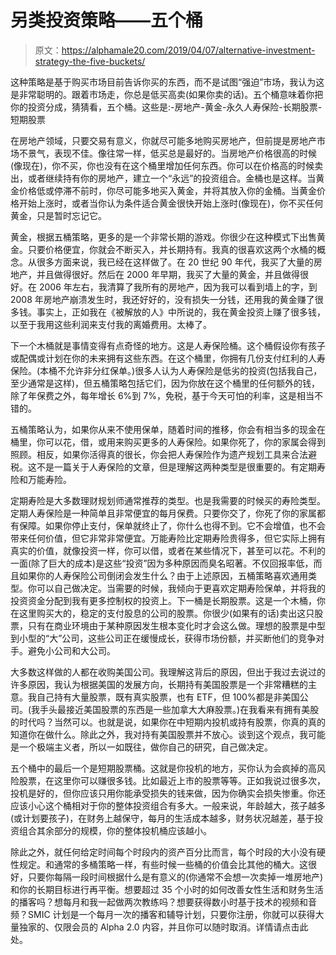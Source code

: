 # 另类投资策略——五个桶

> 原文：<https://alphamale20.com/2019/04/07/alternative-investment-strategy-the-five-buckets/>

这种策略是基于购买市场目前告诉你买的东西，而不是试图“强迫”市场，我认为这是非常聪明的。跟着市场走，你总是低买高卖(如果你卖的话)。五个桶意味着你把你的投资分成，猜猜看，五个桶。这些是:-房地产-黄金-永久人寿保险-长期股票-短期股票

在房地产领域，只要交易有意义，你就尽可能多地购买房地产，但前提是房地产市场不景气，表现不佳。像往常一样，低买总是最好的。当房地产价格很高的时候(像现在)，你不买，你也没有在这个桶里增加任何东西。你可以在价格高的时候卖出，或者继续持有你的房地产，建立一个“永远”的投资组合。金桶也是这样。当黄金价格低或停滞不前时，你尽可能多地买入黄金，并将其放入你的金桶。当黄金价格开始上涨时，或者当你认为条件适合黄金很快开始上涨时(像现在)，你不买任何黄金，只是暂时忘记它。

黄金，根据五桶策略，更多的是一个非常长期的游戏。你很少在这种模式下出售黄金。只要价格便宜，你就会不断买入，并长期持有。我真的很喜欢这两个水桶的概念。从很多方面来说，我已经在这样做了。在 20 世纪 90 年代，我买了大量的房地产，并且做得很好。然后在 2000 年早期，我买了大量的黄金，并且做得很好。在 2006 年左右，我清算了我所有的房地产，因为我可以看到墙上的字，到 2008 年房地产崩溃发生时，我还好好的，没有损失一分钱，还用我的黄金赚了很多钱。事实上，正如我在《被解放的人》中所说的，我在黄金投资上赚了很多钱，以至于我用这些利润来支付我的离婚费用。太棒了。

下一个木桶就是事情变得有点奇怪的地方。这是人寿保险桶。这个桶假设你有孩子或配偶或计划在你的未来拥有这些东西。在这个桶里，你拥有几份支付红利的人寿保险。(本桶不允许非分红保单。)很多人认为人寿保险是低劣的投资(包括我自己，至少通常是这样)，但五桶策略包括它们，因为你放在这个桶里的任何额外的钱，除了年保费之外，每年增长 6%到 7%，免税，基于今天可怕的利率，这是相当不错的。

五桶策略认为，如果你从来不使用保单，随着时间的推移，你会有相当多的现金在桶里，你可以花，借，或用来购买更多的人寿保险。如果你死了，你的家属会得到照顾。相反，如果你活得真的很长，你会把人寿保险作为遗产规划工具来合法避税。这不是一篇关于人寿保险的文章，但是理解这两种类型是很重要的。有定期寿险和万能寿险。

定期寿险是大多数理财规划师通常推荐的类型。也是我需要的时候买的寿险类型。定期人寿保险是一种简单且非常便宜的每月保费。只要你交了，你死了你的家属都有保障。如果你停止支付，保单就终止了，你什么也得不到。它不会增值，也不会带来任何价值，但它非常非常便宜。万能寿险比定期寿险贵得多，但它实际上拥有真实的价值，就像投资一样，你可以借，或者在某些情况下，甚至可以花。不利的一面(除了巨大的成本)是这些“投资”因为多种原因而臭名昭著。不仅回报率低，而且如果你的人寿保险公司倒闭会发生什么？由于上述原因，五桶策略喜欢通用类型。你可以自己做决定。当需要的时候，我倾向于更喜欢定期寿险保单，并将我的投资资金分配到我有更多控制权的投资上。下一桶是长期股票。这是一个木桶，你在这里购买大的，稳定的支付股息的公司的股票。你很少(如果有的话)卖出这只股票，只有在商业环境由于某种原因发生根本变化时才会这么做。理想的股票是中型到小型的“大”公司，这些公司正在缓慢成长，获得市场份额，并买断他们的竞争对手。避免小公司和大公司。

大多数这样做的人都在收购美国公司。我理解这背后的原因，但出于我过去说过的许多原因，我认为根据美国的发展方向，长期持有美国股票是一个非常糟糕的主意。我自己持有大量股票，既有真实股票，也有 ETF，但 100%都是非美国公司。(我手头最接近美国股票的东西是一些加拿大大麻股票。)在我看来有拥有美股的时代吗？当然可以。也就是说，如果你在中短期内投机或持有股票，你真的真的知道你在做什么。除此之外，我对持有美国股票并不放心。谈到这个观点，我可能是一个极端主义者，所以一如既往，做你自己的研究，自己做决定。

五个桶中的最后一个是短期股票桶。这就是你投机的地方，买你认为会疯掉的高风险股票，在这里你可以赚很多钱。比如最近上市的股票等等。正如我说过很多次，投机是好的，但你应该只用你能承受损失的钱来做，因为你确实会损失惨重。你还应该小心这个桶相对于你的整体投资组合有多大。一般来说，年龄越大，孩子越多(或计划要孩子)，在财务上越保守，每月的生活成本越多，财务状况越差，基于投资组合其余部分的规模，你的整体投机桶应该越小。

除此之外，就任何给定时间每个时段内的资产百分比而言，每个时段的大小没有硬性规定。和通常的多桶策略一样，有些时候一些桶的价值会比其他的桶大。这很好，只要你每隔一段时间根据什么是有意义的(你通常不会想一次卖掉一堆房地产)和你的长期目标进行再平衡。想要超过 35 个小时的如何改善女性生活和财务生活的播客吗？想每月和我一起做两次教练吗？想要获得数小时基于技术的视频和音频？SMIC 计划是一个每月一次的播客和辅导计划，只要你注册，你就可以获得大量独家的、仅限会员的 Alpha 2.0 内容，并且你可以随时取消。详情请点击此处。